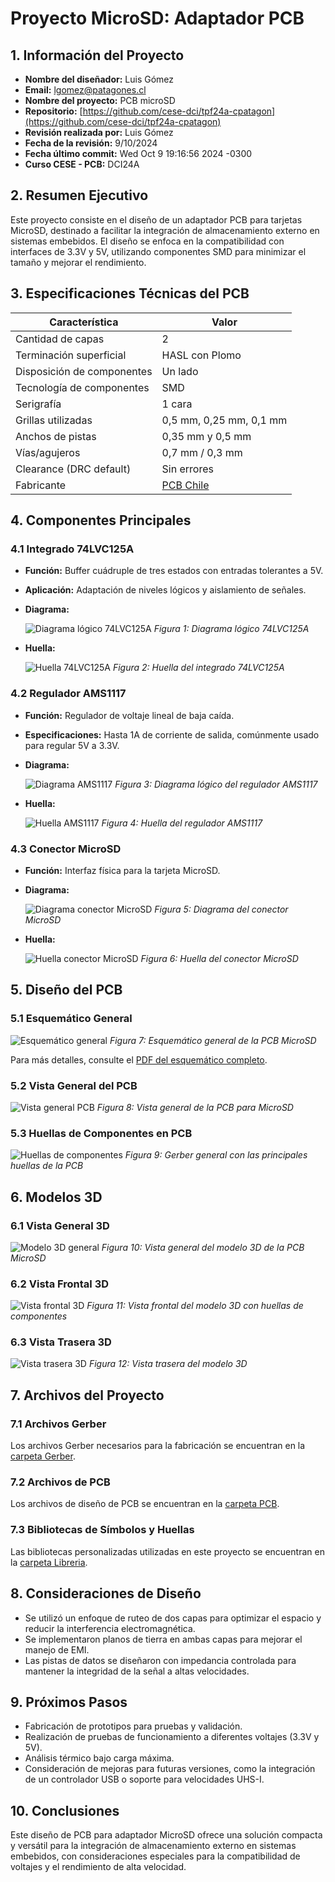 # Proyecto MicroSD: Adaptador PCB

## 1. Información del Proyecto
- **Nombre del diseñador:** Luis Gómez
- **Email:** lgomez@patagones.cl
- **Nombre del proyecto:** PCB microSD
- **Repositorio:** [https://github.com/cese-dci/tpf24a-cpatagon](https://github.com/cese-dci/tpf24a-cpatagon)
- **Revisión realizada por:** Luis Gómez
- **Fecha de la revisión:** 9/10/2024
- **Fecha último commit:** Wed Oct 9 19:16:56 2024 -0300
- **Curso CESE - PCB:** DCI24A

## 2. Resumen Ejecutivo
Este proyecto consiste en el diseño de un adaptador PCB para tarjetas MicroSD, destinado a facilitar la integración de almacenamiento externo en sistemas embebidos. El diseño se enfoca en la compatibilidad con interfaces de 3.3V y 5V, utilizando componentes SMD para minimizar el tamaño y mejorar el rendimiento.

## 3. Especificaciones Técnicas del PCB

| Característica | Valor |
|----------------|-------|
| Cantidad de capas | 2 |
| Terminación superficial | HASL con Plomo |
| Disposición de componentes | Un lado |
| Tecnología de componentes | SMD |
| Serigrafía | 1 cara |
| Grillas utilizadas | 0,5 mm, 0,25 mm, 0,1 mm |
| Anchos de pistas | 0,35 mm y 0,5 mm |
| Vías/agujeros | 0,7 mm / 0,3 mm |
| Clearance (DRC default) | Sin errores |
| Fabricante | [PCB Chile](https://pcb-chile.cl/) |

## 4. Componentes Principales

### 4.1 Integrado 74LVC125A
- **Función:** Buffer cuádruple de tres estados con entradas tolerantes a 5V.
- **Aplicación:** Adaptación de niveles lógicos y aislamiento de señales.
- **Diagrama:**

  ![Diagrama lógico 74LVC125A](img/esquematico_74LVC125.png)
  *Figura 1: Diagrama lógico 74LVC125A*

- **Huella:**

  ![Huella 74LVC125A](img/huella_74LVC125A.png)
  *Figura 2: Huella del integrado 74LVC125A*

### 4.2 Regulador AMS1117
- **Función:** Regulador de voltaje lineal de baja caída.
- **Especificaciones:** Hasta 1A de corriente de salida, comúnmente usado para regular 5V a 3.3V.
- **Diagrama:**

  ![Diagrama AMS1117](img/diagrama_AMS1117.png)
  *Figura 3: Diagrama lógico del regulador AMS1117*

- **Huella:**

  ![Huella AMS1117](img/huella_AMS117.png)
  *Figura 4: Huella del regulador AMS1117*

### 4.3 Conector MicroSD
- **Función:** Interfaz física para la tarjeta MicroSD.
- **Diagrama:**

  ![Diagrama conector MicroSD](img/diagrama_conector_uSD.png)
  *Figura 5: Diagrama del conector MicroSD*

- **Huella:**

  ![Huella conector MicroSD](img/huella_conector_uSD_.png)
  *Figura 6: Huella del conector MicroSD*

## 5. Diseño del PCB

### 5.1 Esquemático General
![Esquemático general](img/esquema_microSD.png)
*Figura 7: Esquemático general de la PCB MicroSD*

Para más detalles, consulte el [PDF del esquemático completo](PDF/MicroSD.pdf).

### 5.2 Vista General del PCB
![Vista general PCB](img/PlanoPCBcompleto.png)
*Figura 8: Vista general de la PCB para MicroSD*

### 5.3 Huellas de Componentes en PCB
![Huellas de componentes](img/huellas_componentes_pcb.png)
*Figura 9: Gerber general con las principales huellas de la PCB*

## 6. Modelos 3D

### 6.1 Vista General 3D
![Modelo 3D general](img/MicroSD.png)
*Figura 10: Vista general del modelo 3D de la PCB MicroSD*

### 6.2 Vista Frontal 3D
![Vista frontal 3D](img/MicroSD_huellas.png)
*Figura 11: Vista frontal del modelo 3D con huellas de componentes*

### 6.3 Vista Trasera 3D
![Vista trasera 3D](img/MicroSD_B.png)
*Figura 12: Vista trasera del modelo 3D*

## 7. Archivos del Proyecto

### 7.1 Archivos Gerber
Los archivos Gerber necesarios para la fabricación se encuentran en la [carpeta Gerber](Gerber).

### 7.2 Archivos de PCB
Los archivos de diseño de PCB se encuentran en la [carpeta PCB](MicroSD).

### 7.3 Bibliotecas de Símbolos y Huellas
Las bibliotecas personalizadas utilizadas en este proyecto se encuentran en la [carpeta Libreria](Libreria).

## 8. Consideraciones de Diseño
- Se utilizó un enfoque de ruteo de dos capas para optimizar el espacio y reducir la interferencia electromagnética.
- Se implementaron planos de tierra en ambas capas para mejorar el manejo de EMI.
- Las pistas de datos se diseñaron con impedancia controlada para mantener la integridad de la señal a altas velocidades.

## 9. Próximos Pasos
- Fabricación de prototipos para pruebas y validación.
- Realización de pruebas de funcionamiento a diferentes voltajes (3.3V y 5V).
- Análisis térmico bajo carga máxima.
- Consideración de mejoras para futuras versiones, como la integración de un controlador USB o soporte para velocidades UHS-I.

## 10. Conclusiones
Este diseño de PCB para adaptador MicroSD ofrece una solución compacta y versátil para la integración de almacenamiento externo en sistemas embebidos, con consideraciones especiales para la compatibilidad de voltajes y el rendimiento de alta velocidad.
